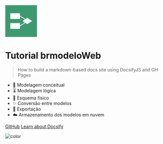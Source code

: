 <img src="imgs/brmodelo-logo-square.svg" height="100px"/>

<h1 id="cover-heading">
  Tutorial brmodeloWeb
</h1>

> How to build a markdown-based docs site using DocsifyJS and GH Pages

- :nut_and_bolt: Modelagem conceitual
- :hourglass_flowing_sand: Modelagem lógica
- :open_file_folder: Esquema físico
- :sparkles: Conversão entre modelos
- :pushpin: Exportação
- :cloud: Armazenamento dos modelos em nuvem

[GitHub](https://github.com/brmodeloweb/brmodelo-app)
[Learn about Docsify](#docsifyjs-tutorial)

![color](#1dcc7d)